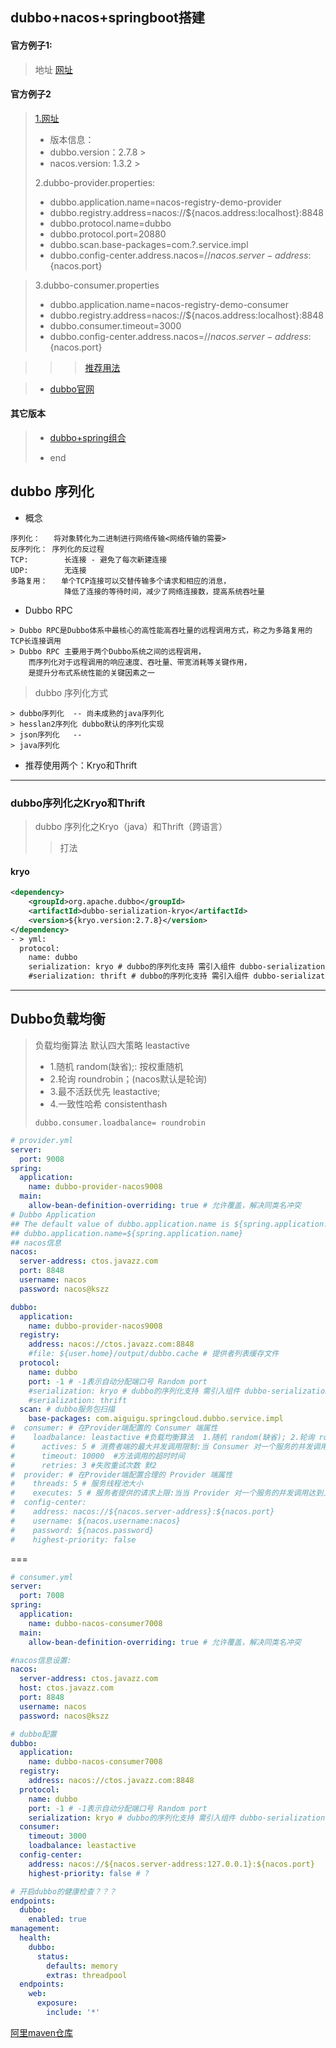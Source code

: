 ## dubbo+nacos+springboot搭建

#### 官方例子1: 
> 地址 [网址](https://github.com/apache/dubbo-spring-boot-project/blob/master/dubbo-spring-boot-samples/registry-samples/pom.xml)
#### 官方例子2
> [1.网址](https://github.com/apache/dubbo-samples/tree/master/dubbo-samples-nacos)
> - 版本信息：
> - dubbo.version：2.7.8 >
> - nacos.version: 1.3.2 >
>
> 2.dubbo-provider.properties:
> - dubbo.application.name=nacos-registry-demo-provider
> - dubbo.registry.address=nacos://${nacos.address:localhost}:8848
> - dubbo.protocol.name=dubbo
> - dubbo.protocol.port=20880 
> - dubbo.scan.base-packages=com.?.service.impl
> - dubbo.config-center.address.nacos=//${nacos.server-address}:${nacos.port}

> 3.dubbo-consumer.properties
 > - dubbo.application.name=nacos-registry-demo-consumer
 > - dubbo.registry.address=nacos://${nacos.address:localhost}:8848
 > - dubbo.consumer.timeout=3000
 > - dubbo.config-center.address.nacos=//${nacos.server-address}:${nacos.port}

>>> [推荐用法](http://dubbo.apache.org/zh-cn/docs/2.7/user/recommend/)

> - [dubbo官网](http://dubbo.apache.org/zh-cn/docs/2.7/user/configuration/annotation/)

#### 其它版本
> - [dubbo+spring组合](https://github.com/apache/dubbo-samples)
>
> - end

## dubbo 序列化
- 概念
```  
序列化：   将对象转化为二进制进行网络传输<网络传输的需要>
反序列化： 序列化的反过程
TCP:        长连接 - 避免了每次新建连接
UDP:        无连接
多路复用：   单个TCP连接可以交替传输多个请求和相应的消息，
            降低了连接的等待时间，减少了网络连接数，提高系统吞吐量
```
- Dubbo RPC
```
> Dubbo RPC是Dubbo体系中最核心的高性能高吞吐量的远程调用方式，称之为多路复用的TCP长连接调用
> Dubbo RPC 主要用于两个Dubbo系统之间的远程调用，
    而序列化对于远程调用的响应速度、吞吐量、带宽消耗等关键作用，
    是提升分布式系统性能的关键因素之一
```
> dubbo 序列化方式
``` 
> dubbo序列化  -- 尚未成熟的java序列化
> hesslan2序列化 dubbo默认的序列化实现
> json序列化   -- 
> java序列化
```
- 推荐使用两个：Kryo和Thrift
---
### dubbo序列化之Kryo和Thrift
> dubbo 序列化之Kryo（java）和Thrift（跨语言）
>
> > 打法

#### kryo
``` xml
<dependency>
    <groupId>org.apache.dubbo</groupId>
    <artifactId>dubbo-serialization-kryo</artifactId>
    <version>${kryo.version:2.7.8}</version>
</dependency>
- > yml:
  protocol:
    name: dubbo
    serialization: kryo # dubbo的序列化支持 需引入组件 dubbo-serialization-kryo(provider和consumer)
    #serialization: thrift # dubbo的序列化支持 需引入组件 dubbo-serialization-thrift
```
---
## Dubbo负载均衡
> 负载均衡算法  默认四大策略 leastactive  
> - 1.随机 random(缺省);: 按权重随机
> - 2.轮询 roundrobin；(nacos默认是轮询)
> - 3.最不活跃优先 leastactive; 
> - 4.一致性哈希 consistenthash
> ``` properties
> dubbo.consumer.loadbalance= roundrobin
> ```


```yaml
# provider.yml
server:
  port: 9008
spring:
  application:
    name: dubbo-provider-nacos9008
  main:
    allow-bean-definition-overriding: true # 允许覆盖，解决同类名冲突
# Dubbo Application
## The default value of dubbo.application.name is ${spring.application.name}
## dubbo.application.name=${spring.application.name}
## nacos信息
nacos:
  server-address: ctos.javazz.com
  port: 8848
  username: nacos
  password: nacos@kszz

dubbo:
  application:
    name: dubbo-provider-nacos9008
  registry:
    address: nacos://ctos.javazz.com:8848
    #file: ${user.home}/output/dubbo.cache # 提供者列表缓存文件
  protocol:
    name: dubbo
    port: -1 # -1表示自动分配端口号 Random port
    #serialization: kryo # dubbo的序列化支持 需引入组件 dubbo-serialization-kryo(provider和consumer)
    #serialization: thrift
  scan: # dubbo服务包扫描
    base-packages: com.aiguigu.springcloud.dubbo.service.impl
#  consumer: # 在Provider端配置的 Consumer 端属性
#    loadbalance: leastactive #负载均衡算法  1.随机 random(缺省); 2.轮询 roundrobin; 3.最不活跃优先 leastactive; 4.一致性哈希 consistenthash
#      actives: 5 # 消费者端的最大并发调用限制:当 Consumer 对一个服务的并发调用到上限后，新调用会阻塞直到超时
#      timeout: 10000  #方法调用的超时时间
#      retries: 3 #失败重试次数 默2
#  provider: # 在Provider端配置合理的 Provider 端属性
#    threads: 5 # 服务线程池大小
#    executes: 5 # 服务者提供的请求上限:当当 Provider 对一个服务的并发调用达到上限后，新调用会阻塞，此时 Consumer 可能会超时；
#  config-center:
#    address: nacos://${nacos.server-address}:${nacos.port}
#    username: ${nacos.username:nacos}
#    password: ${nacos.password}
#    highest-priority: false

```


===

```yaml
# consumer.yml
server:
  port: 7008
spring:
  application:
    name: dubbo-nacos-consumer7008
  main:
    allow-bean-definition-overriding: true # 允许覆盖，解决同类名冲突

#nacos信息设置:
nacos:
  server-address: ctos.javazz.com
  host: ctos.javazz.com
  port: 8848
  username: nacos
  password: nacos@kszz

# dubbo配置
dubbo:
  application:
    name: dubbo-nacos-consumer7008
  registry:
    address: nacos://ctos.javazz.com:8848
  protocol:
    name: dubbo
    port: -1 # -1表示自动分配端口号 Random port
    serialization: kryo # dubbo的序列化支持 需引入组件 dubbo-serialization-kryo(provider和consumer)
  consumer:
    timeout: 3000
    loadbalance: leastactive
  config-center:
    address: nacos://${nacos.server-address:127.0.0.1}:${nacos.port}
    highest-priority: false # ?

# 开启dubbo的健康检查？？？
endpoints:
  dubbo:
    enabled: true
management:
  health:
    dubbo:
      status:
        defaults: memory
        extras: threadpool
  endpoints:
    web:
      exposure:
        include: '*'
```

[阿里maven仓库](https://maven.aliyun.com/)